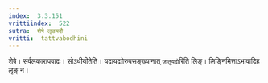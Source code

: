 ```yaml
---
index:  3.3.151
vrittiindex:  522
sutra:  शेषे लृडयदौ
vritti:  tattvabodhini 
---
```


शेषे। सर्वलकारापवादः। सोऽधीयीतेति। यदायद्योरुपसङ्ख्यानात् `जातुयदो`रिति लिङ्। लिङ्निमित्ताऽभावादिह लृङ् न। 


